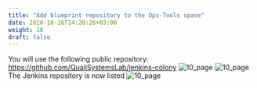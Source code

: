 ```yaml
---
title: "Add blueprint repository to the Ops-Tools space"
date: 2020-10-16T14:20:26+03:00
weight: 10
draft: false
---
```


You will use the following public repository: https://github.com/QualiSystemsLab/jenkins-colony
 ![10_page](/images/module3/10_page.png)
 ![10_page](/images/module3/11_page.png)
 The Jenkins repository is now listed
 ![10_page](/images/module3/12_page.png)